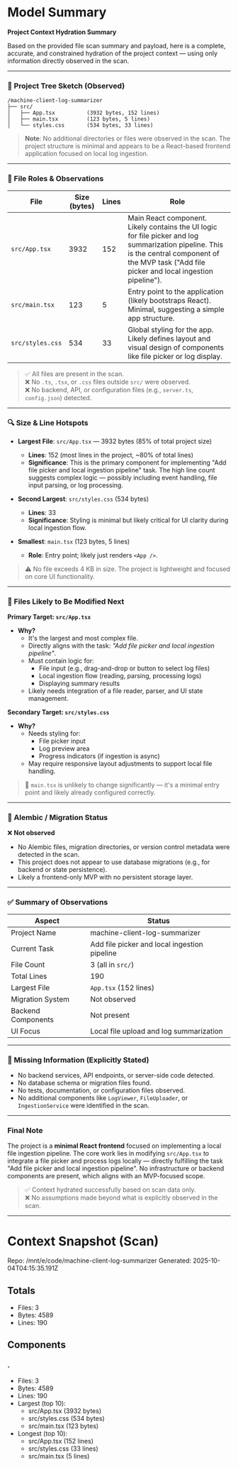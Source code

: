 # Model Summary

**Project Context Hydration Summary**

Based on the provided file scan summary and payload, here is a complete, accurate, and constrained hydration of the project context — using only information directly observed in the scan.

---

### 📁 Project Tree Sketch (Observed)

```
/machine-client-log-summarizer
├── src/
│   ├── App.tsx          (3932 bytes, 152 lines)
│   ├── main.tsx         (123 bytes, 5 lines)
│   └── styles.css       (534 bytes, 33 lines)
```

> **Note**: No additional directories or files were observed in the scan. The project structure is minimal and appears to be a React-based frontend application focused on local log ingestion.

---

### 📄 File Roles & Observations

| File | Size (bytes) | Lines | Role |
|------|--------------|-------|------|
| `src/App.tsx` | 3932 | 152 | Main React component. Likely contains the UI logic for file picker and log summarization pipeline. This is the central component of the MVP task ("Add file picker and local ingestion pipeline"). |
| `src/main.tsx` | 123 | 5 | Entry point to the application (likely bootstraps React). Minimal, suggesting a simple app structure. |
| `src/styles.css` | 534 | 33 | Global styling for the app. Likely defines layout and visual design of components like file picker or log display. |

> ✅ All files are present in the scan.  
> ❌ No `.ts`, `.tsx`, or `.css` files outside `src/` were observed.  
> ❌ No backend, API, or configuration files (e.g., `server.ts`, `config.json`) detected.

---

### 🔍 Size & Line Hotspots

- **Largest File**: `src/App.tsx` — 3932 bytes (85% of total project size)  
  - **Lines**: 152 (most lines in the project, ~80% of total lines)
  - **Significance**: This is the primary component for implementing "Add file picker and local ingestion pipeline" task. The high line count suggests complex logic — possibly including event handling, file input parsing, or log processing.

- **Second Largest**: `src/styles.css` (534 bytes)  
  - **Lines**: 33  
  - **Significance**: Styling is minimal but likely critical for UI clarity during local ingestion flow.

- **Smallest**: `main.tsx` (123 bytes, 5 lines)  
  - **Role**: Entry point; likely just renders `<App />`.

> ⚠️ No file exceeds 4 KB in size. The project is lightweight and focused on core UI functionality.

---

### 🚀 Files Likely to Be Modified Next

**Primary Target: `src/App.tsx`**

- **Why?**
  - It's the largest and most complex file.
  - Directly aligns with the task: *"Add file picker and local ingestion pipeline"*.
  - Must contain logic for:
    - File input (e.g., drag-and-drop or button to select log files)
    - Local ingestion flow (reading, parsing, processing logs)
    - Displaying summary results
  - Likely needs integration of a file reader, parser, and UI state management.

**Secondary Target: `src/styles.css`**

- **Why?**
  - Needs styling for:
    - File picker input
    - Log preview area
    - Progress indicators (if ingestion is async)
  - May require responsive layout adjustments to support local file handling.

> 🚫 `main.tsx` is unlikely to change significantly — it's a minimal entry point and likely already configured correctly.

---

### 🔧 Alembic / Migration Status

❌ **Not observed**  
- No Alembic files, migration directories, or version control metadata were detected in the scan.  
- This project does not appear to use database migrations (e.g., for backend or state persistence).  
- Likely a frontend-only MVP with no persistent storage layer.

---

### ✅ Summary of Observations

| Aspect | Status |
|-------|--------|
| Project Name | machine-client-log-summarizer |
| Current Task | Add file picker and local ingestion pipeline |
| File Count | 3 (all in `src/`) |
| Total Lines | 190 |
| Largest File | `App.tsx` (152 lines) |
| Migration System | Not observed |
| Backend Components | Not present |
| UI Focus | Local file upload and log summarization |

---

### 🚩 Missing Information (Explicitly Stated)

- No backend services, API endpoints, or server-side code detected.
- No database schema or migration files found.
- No tests, documentation, or configuration files observed.
- No additional components like `LogViewer`, `FileUploader`, or `IngestionService` were identified in the scan.

---

### Final Note

The project is a **minimal React frontend** focused on implementing a local file ingestion pipeline. The core work lies in modifying `src/App.tsx` to integrate a file picker and process logs locally — directly fulfilling the task "Add file picker and local ingestion pipeline". No infrastructure or backend components are present, which aligns with an MVP-focused scope.

> ✅ Context hydrated successfully based on scan data only.  
> ❌ No assumptions made beyond what is explicitly observed in the scan.

---

# Context Snapshot (Scan)

Repo: /mnt/e/code/machine-client-log-summarizer
Generated: 2025-10-04T04:15:35.191Z

## Totals
- Files: 3
- Bytes: 4589
- Lines: 190

## Components
### .
- Files: 3
- Bytes: 4589
- Lines: 190
- Largest (top 10):
  - src/App.tsx (3932 bytes)
  - src/styles.css (534 bytes)
  - src/main.tsx (123 bytes)
- Longest (top 10):
  - src/App.tsx (152 lines)
  - src/styles.css (33 lines)
  - src/main.tsx (5 lines)
